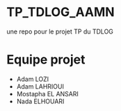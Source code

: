 # TP_TDLOG_AAMN
une repo pour le projet TP du TDLOG

# Equipe projet
- Adam LOZI
- Adam LAHRIOUI
- Mostapha EL ANSARI
- Nada ELHOUARI
